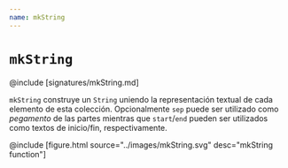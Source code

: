 ```yaml
---
name: mkString
---
```


# `mkString`

@include [signatures/mkString.md]

`mkString` construye un `String` uniendo la representación textual de cada elemento de esta colección.
Opcionalmente `sep` puede ser utilizado como _pegamento_ de las partes mientras que `start`/`end` pueden ser utilizados como textos de inicio/fin, respectivamente.

@include [figure.html source="../images/mkString.svg" desc="mkString function"]
